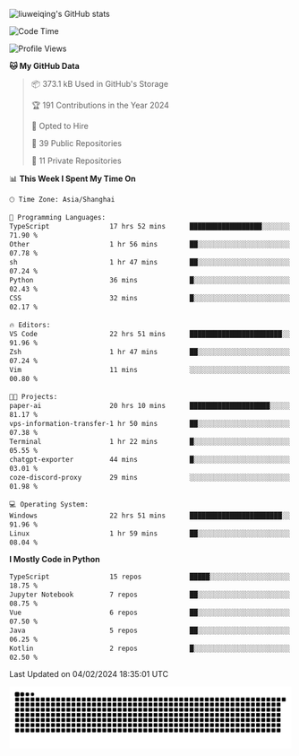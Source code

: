 ![liuweiqing's GitHub stats](https://github-readme-stats.vercel.app/api?username=14790897&show_icons=true&locale=cn&include_all_commits=true&count_private=true)

<!--START_SECTION:waka-->
![Code Time](http://img.shields.io/badge/Code%20Time-707%20hrs%2035%20mins-blue)

![Profile Views](http://img.shields.io/badge/Profile%20Views-37-blue)

**🐱 My GitHub Data** 

> 📦 373.1 kB Used in GitHub's Storage 
 > 
> 🏆 191 Contributions in the Year 2024
 > 
> 💼 Opted to Hire
 > 
> 📜 39 Public Repositories 
 > 
> 🔑 11 Private Repositories 
 > 
📊 **This Week I Spent My Time On** 

```text
🕑︎ Time Zone: Asia/Shanghai

💬 Programming Languages: 
TypeScript               17 hrs 52 mins      ██████████████████░░░░░░░   71.90 % 
Other                    1 hr 56 mins        ██░░░░░░░░░░░░░░░░░░░░░░░   07.78 % 
sh                       1 hr 47 mins        ██░░░░░░░░░░░░░░░░░░░░░░░   07.24 % 
Python                   36 mins             █░░░░░░░░░░░░░░░░░░░░░░░░   02.43 % 
CSS                      32 mins             █░░░░░░░░░░░░░░░░░░░░░░░░   02.17 % 

🔥 Editors: 
VS Code                  22 hrs 51 mins      ███████████████████████░░   91.96 % 
Zsh                      1 hr 47 mins        ██░░░░░░░░░░░░░░░░░░░░░░░   07.24 % 
Vim                      11 mins             ░░░░░░░░░░░░░░░░░░░░░░░░░   00.80 % 

🐱‍💻 Projects: 
paper-ai                 20 hrs 10 mins      ████████████████████░░░░░   81.17 % 
vps-information-transfer-1 hr 50 mins        ██░░░░░░░░░░░░░░░░░░░░░░░   07.38 % 
Terminal                 1 hr 22 mins        █░░░░░░░░░░░░░░░░░░░░░░░░   05.55 % 
chatgpt-exporter         44 mins             █░░░░░░░░░░░░░░░░░░░░░░░░   03.01 % 
coze-discord-proxy       29 mins             ░░░░░░░░░░░░░░░░░░░░░░░░░   01.98 % 

💻 Operating System: 
Windows                  22 hrs 51 mins      ███████████████████████░░   91.96 % 
Linux                    1 hr 59 mins        ██░░░░░░░░░░░░░░░░░░░░░░░   08.04 % 
```

**I Mostly Code in Python** 

```text
TypeScript               15 repos            █████░░░░░░░░░░░░░░░░░░░░   18.75 % 
Jupyter Notebook         7 repos             ██░░░░░░░░░░░░░░░░░░░░░░░   08.75 % 
Vue                      6 repos             ██░░░░░░░░░░░░░░░░░░░░░░░   07.50 % 
Java                     5 repos             ██░░░░░░░░░░░░░░░░░░░░░░░   06.25 % 
Kotlin                   2 repos             █░░░░░░░░░░░░░░░░░░░░░░░░   02.50 % 
```




 Last Updated on 04/02/2024 18:35:01 UTC
<!--END_SECTION:waka-->

<picture>
  <source media="(prefers-color-scheme: dark)" srcset="https://raw.githubusercontent.com/14790897/14790897/output/github-contribution-grid-snake-dark.svg" />
  <source media="(prefers-color-scheme: light)" srcset="https://raw.githubusercontent.com/14790897/14790897/output/github-contribution-grid-snake.svg" />
  <img alt="github-snake" src="https://raw.githubusercontent.com/14790897/14790897/output/github-contribution-grid-snake.svg" />
</picture>
